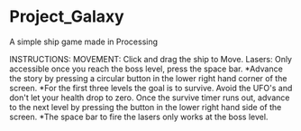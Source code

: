 Project_Galaxy
==============

A simple ship game made in Processing

INSTRUCTIONS:
    MOVEMENT: Click and drag the ship to Move.           Lasers: Only accessible once you reach the boss level, press the space bar.
*Advance the story by pressing a circular button in the lower right hand corner of the screen.
*For the first three levels the goal is to survive. Avoid the UFO's and don't let your health
drop to zero. Once the survive timer runs out, advance to the next level by pressing the button in the
lower right hand side of the screen.
*The space bar to fire the lasers only works at the boss level.
